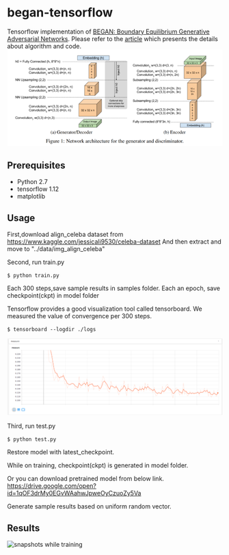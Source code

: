 # began-tensorflow
Tensorflow implementation of [BEGAN: Boundary Equilibrium Generative Adversarial Networks](https://arxiv.org/abs/1703.10717). Please refer to the [article](https://github.com/zsdonghao/text-to-image) which presents the details about algorithm and code.
![alt tag](images/BEGAN.png)

## Prerequisites
- Python 2.7
- tensorflow 1.12
- matplotlib

## Usage
First,download align_celeba dataset from https://www.kaggle.com/jessicali9530/celeba-dataset
And then extract and move to "../data/img_align_celeba"

Second, run train.py

    $ python train.py

Each 300 steps,save sample results in samples folder.
Each an epoch, save checkpoint(ckpt) in model folder  

Tensorflow provides a good visualization tool called tensorboard. 
We measured the value of convergence per 300 steps.

    $ tensorboard --logdir ./logs

![the global measure of convergence](images/measure.png)


Third, run test.py

    $ python test.py

Restore model with latest_checkpoint. 

While on training, checkpoint(ckpt) is generated in model folder.

Or you can download pretrained model from below link.
https://drive.google.com/open?id=1qOF3drMy0EGvWAahwJpweOyCzuoZy5Va

Generate sample results based on uniform random vector. 

## Results

![snapshots while training](images/began-training.gif)
